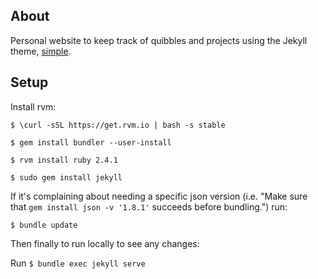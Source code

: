 ## About
Personal website to keep track of quibbles and projects using the Jekyll theme, [simple](https://github.com/wild-flame/jekyll-simple).


## Setup

Install rvm:

`$ \curl -sSL https://get.rvm.io | bash -s stable`

`$ gem install bundler --user-install`

`$ rvm install ruby 2.4.1`

`$ sudo gem install jekyll`

If it's complaining about needing a specific json version (i.e. "Make sure that `gem install json -v '1.8.1'` succeeds before bundling.") run:

`$ bundle update`

Then finally to run locally to see any changes:

Run `$ bundle exec jekyll serve`
